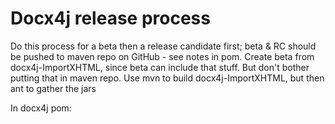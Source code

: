 Docx4j release process
======================

Do this process for a beta then a release candidate first; 
 beta & RC should be pushed to maven repo on GitHub - see notes in pom.
 Create beta from docx4j-ImportXHTML, since beta can include that stuff.
 But don't bother putting that in maven repo.
 Use mvn to build docx4j-ImportXHTML, but then ant to gather the jars 

In docx4j pom:

<!-- Uncomment to deploy to GitHub.  MUST Comment out for real release
<distributionManagement>
:
 
 
When it comes to the actual release, follow the below for:

+ docx4j

+ docx4j-ImportXHTML

+ Enterprise Ed. 

+ .NET dist



TODO: make toolchain UTF-8 filename safe ie git, zip, unzip

 
---------- 

Merge changes from 8 or 11 as appropriate.  If creating a patch (of changes in 11_1_2):

    git diff master VERSION_11_1_2 > patchfile

may need to run dos2unix on source file(s), then its

    patch -p1 --dry-run  < patchfile

Pull request can be merged into the correct branch by:
1. appending .patch to the URL in GitHub
2. git am < blah.patch
(they are automatically committed)

Update CHANGELOG.md, README.md with release info.

    http://www.jukie.net/bart/blog/pimping-out-git-log
        
(refer to CHANGELOG.md to see what rnumber to start at)  

    git lg b6c12c8..HEAD > stuff.txt  

Update pom.xml with target version number (must NOT be -SNAPSHOT for nexus-staging-maven-plugin )
Update <tag> in scm element.  (Can it just be deleted?)

Check sub-modules are using <version>${revision}</version> (ie that the 2 Maven commits from last time have been reverted)

Update build.xml so it has the same version as pom.xml (ie without  -SNAPSHOT)

Check jar versions in pom.xml, build.xml

Check everything is committed (though nexus-staging-maven-plugin doesn't seem to care)

Update Getting Started as necessary (inc HTML and PDF versions)

mvn clean

Run JarCheck on result of mvn install to check its compiled for 1.6 (run it on all jars in dist)

(Jar not clean? avoid mixing mvn and eclipse (test?) output)

git commit / push upstream
(uses git-remote-https, if you want to force a particular network connection)

-------------

Note for Java 11:  Maven Central requires Javadoc.

But org.slf4j is a multi-release jar, and the maven javadoc plugin can't handle it under Java 11: https://bugs.openjdk.java.net/browse/JDK-8222309
				 
So we have to build with Java 12 or later (currently 17) :-

$ sudo archlinux-java set java-17-openjdk

(running this also sets JAVA_HOME)

for import-XHTML:
    export JAVA_HOME=/usr/lib/jvm/java-8-openjdk
    mvn install -P jdk-8-config

Use eclipse/java-2022-06
(cf docx4j 8 / Java 8: use eclipse 2019-12)

-------------

Start up the Git Bash session and go to your project directory.

Windows users, you need to start up an SSH agent to provide your passkey when needed by the release process.

To do this, in your Git Shell type :

    eval `ssh-agent`  //pay attention to the back tick quotes here
    
which should return a piece of text like Agent pid xyz. This command starts the agent and sets up a couple of 
environment variables relating to the SSH agent. 

If you type env | grep SSH you will see the environment variables :

   1$ env | grep SSH
   2SSH_AGENT_PID=1234
   3SSH_AUTH_SOCK=/tmp/ssh-abcdef1234/agent.5678

Windows users will need to manually create the directory c:/tmp/ssh-abcdef1234/agent.5678 otherwise you
get and error saying could not open a connection to your authentication agent.

Create the new directory and then add your key to the agent using the following syntax which assumes your 
Github RSA key is in the c:\.ssh\ directory. If it isn’t then just substitute the directory for your key.

$ ssh-add ~/.ssh/id_rsa
Enter passphrase for /c/Users/jharrop/.ssh/id_rsa: [the github 2 one]

--------------

Linux

eval "$(ssh-agent -s)"

ssh-add ~/.ssh/id_rsa
Enter passphrase for ... .ssh/id_rsa: [the github 2 one]

---------------

This command prompt can be used to do what follows for the 4 projects.  ie the above only needs to be done once :-)

New release process (docx4j 11.4.9 and later, which uses nexus-staging-maven-plugin instead of maven-deploy-plugin based on https://central.sonatype.org/publish/publish-maven/ and working with gpg 2.2.40 (first listed signature is jason@plutext.org)

    mvn clean deploy -P release

in deploy, prompt for passphrase is the *other* one [e..]

That should complete with something like:

		Uploaded to ossrh: https://oss.sonatype.org:443/service/local/staging/deployByRepositoryId/orgdocx4j-1095/org/docx4j/docx4j-core-tests/11.4.9/docx4j-core-tests-11.4.9.pom (2.7 kB at 1.5 kB/s)
		[INFO]  * Upload of locally staged artifacts finished.
		[INFO]  * Closing staging repository with ID "orgdocx4j-1095".

		Waiting for operation to complete...
		..........

		[INFO] Remote staged 1 repositories, finished with success.
		[INFO] Remote staging repositories are being released...

		Waiting for operation to complete...
		.........

		[INFO] Remote staging repositories released.
		[INFO] ------------------------------------------------------------------------
		[INFO] Reactor Summary for docx4j parent 11.4.9:
		[INFO]
		[INFO] docx4j parent ...................................... SUCCESS [  6.737 s]
		[INFO] docx4j-openxml-objects ............................. SUCCESS [ 14.698 s]
		[INFO] docx4j-openxml-objects-pml ......................... SUCCESS [  4.891 s]
		[INFO] docx4j-openxml-objects-sml ......................... SUCCESS [  5.554 s]
		[INFO] docx4j-core ........................................ SUCCESS [ 12.495 s]
		[INFO] docx4j-JAXB-ReferenceImpl .......................... SUCCESS [  3.642 s]
		[INFO] docx4j-samples-resources ........................... SUCCESS [  2.389 s]
		[INFO] docx4j-core-tests .................................. SUCCESS [  4.713 s]
		[INFO] docx4j-diffx ....................................... SUCCESS [  4.096 s]
		[INFO] docx4j-docx-anon ................................... SUCCESS [  3.227 s]
		[INFO] docx4j-export-fo ................................... SUCCESS [  3.740 s]
		[INFO] docx4j-conversion-via-microsoft-graph .............. SUCCESS [  2.839 s]
		[INFO] docx4j-documents4j-remote .......................... SUCCESS [  3.503 s]
		[INFO] docx4j-documents4j-local ........................... SUCCESS [  3.386 s]
		[INFO] docx4j-JAXB-MOXy ................................... SUCCESS [  3.149 s]
		[INFO] docx4j-samples-docx4j .............................. SUCCESS [  0.476 s]
		[INFO] docx4j-samples-docx-diffx .......................... SUCCESS [  0.316 s]
		[INFO] docx4j-samples-docx-export-fo ...................... SUCCESS [  0.445 s]
		[INFO] docx4j-samples-pptx4j .............................. SUCCESS [  0.347 s]
		[INFO] docx4j-samples-xlsx4j .............................. SUCCESS [  0.340 s]
		[INFO] docx4j-samples-glox4j .............................. SUCCESS [  0.317 s]
		[INFO] docx4j-samples-conversion-via-microsoft-graph ...... SUCCESS [  0.431 s]
		[INFO] docx4j-samples-documents4j-remote .................. SUCCESS [  0.356 s]
		[INFO] docx4j-samples-documents4j-local ................... SUCCESS [  0.504 s]
		[INFO] docx4j-bundle ...................................... SUCCESS [  3.399 s]
		[INFO] docx4j-legacy-service .............................. SUCCESS [06:13 min]
		[INFO] ------------------------------------------------------------------------
		[INFO] BUILD SUCCESS
		[INFO] ------------------------------------------------------------------------
		[INFO] Total time:  07:40 min

ie no need to Login to the Nexus UI at https://oss.sonatype.org/index.html#welcome anymore,
or to manually close then release :-)

If the remote operation is skipped, it might be because your last module had skip in it? (eg docx4j-ImportXHTML)

This new release process does not add a tag; easiest to do that in SmartGit: Branch > Add Tag...

Repeat above for -ImportXHTML 

Run ant release (requires docx4j, -ImportXHTML  to be in maven)

 ant release  -buildfile etc/build.xml
    
Ideally you'd commit the branch with the actual released version number in the pom,
then checkout -b an incremented version number,
and in that branch do -SNAPSHOT.

Here, also do:  git push -u origin [the incremented version number]  <--------- set up to track remote branch
(can do that in SmartGit: Remote > Push To..)

Switch branch if necessary, eg:

    git checkout master
    
and

$ sudo archlinux-java set java-8-openjdk

or 

$ sudo archlinux-java set java-14-adoptopenjdk


Update pom.xml to incremented-SNAPSHOT


----

Put in /docx4j dir, for example

	scp *2.1.zip  ubuntu@docx4java.org:/home/ubuntu/docx4j-8.2.1/


Update downloads.html
Announce release in docx4j forum
Update news  (includes link to release announcement)

Update the default branch in GitHub (Settings > General > Default Branch > Switch)

----

.NET releases

Nuget publish procedure:
(see also HOWTO_update.txt on M4600)

Create the dll:
0.  you'll need slf4j-api.dll (use the version in nuget, or update it first: IKVM needs to use the version end-users will be using, or they'll get TypeInitializationException).
    should just be 1.7.5.4
1.  get branch:  git checkout tags/docx4j-6.0.1 -b docx4j-6.0.1
2.  mvn install (to ensure deps are present, and since it is only mvn which writes docx4j version)
4.	ant dist.NET to create the DLL, strong named since that's useful for VSTO

C:\Program Files (x86)\Microsoft SDKs\Windows\v7.0A\Bin\sn -v can be used to check
	
docx4.NET in Visual Studio:	
0.  git clone https://github.com/plutext/docx4j.NET.git
1.	open that in Visual Studio, remove reference to existing DLL; copy/add the new one
2.	update docx4j.properties (don't need that in -ImportXHTML nuspec, since it is pulled in automatically)
3.  build (issues doing this with VS Community 2017 on Yoga; use VS 2010 on M4600 VM )
4.	test it works
5.  update nuget deps?

NuGet Package Explorer:
6.	open the existing .nuspec file (in NuGet Package Explorer application, v4.1 or later required, I'm using 4.4.46, but that mangles @src attribute on save, so you'll need to fix it)
7.	update the version number etc, then save it
8.	publish (key is in user profiles doc; i left the append 'api/v2/package' option ticked)
9.  save new .nuspec (save metadata as..) if you edited in NuGet Package Explorer 
10.  push to GitHub

Procedure for -ImportXHTML is similar,
  but copy the docx4j.dll into it first.

TODO: review which version of .NET to target (see howto file)  
  
-----

The infernal:-

grep -rli '<nature>org.fusesource.ide.project.RiderProjectNature</nature>' * | xargs -i@ sed -i 's/<nature>org.fusesource.ide.project.RiderProjectNature<\/nature>//g' @




